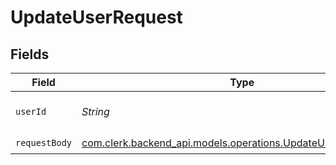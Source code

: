 # UpdateUserRequest


## Fields

| Field                                                                                                             | Type                                                                                                              | Required                                                                                                          | Description                                                                                                       |
| ----------------------------------------------------------------------------------------------------------------- | ----------------------------------------------------------------------------------------------------------------- | ----------------------------------------------------------------------------------------------------------------- | ----------------------------------------------------------------------------------------------------------------- |
| `userId`                                                                                                          | *String*                                                                                                          | :heavy_check_mark:                                                                                                | The ID of the user to update                                                                                      |
| `requestBody`                                                                                                     | [com.clerk.backend_api.models.operations.UpdateUserRequestBody](../../models/operations/UpdateUserRequestBody.md) | :heavy_check_mark:                                                                                                | N/A                                                                                                               |
